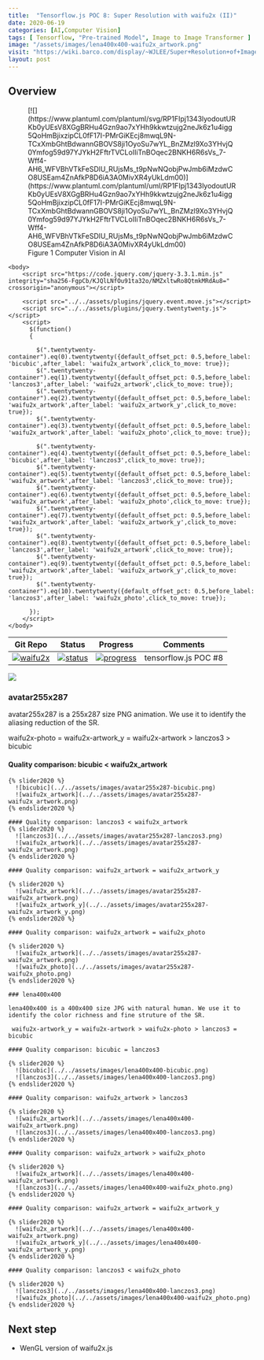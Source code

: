 ```yaml
---
title:  "Tensorflow.js POC 8: Super Resolution with waifu2x (II)"
date: 2020-06-19
categories: [AI,Computer Vision]
tags: [ Tensorflow, "Pre-trained Model", Image to Image Transformer ]
image: "/assets/images/lena400x400-waifu2x_artwork.png"
visit: "https://wiki.barco.com/display/~WJLEE/Super+Resolution+of+Images"
layout: post
---
```

## Overview
<figure markdown="span">
[![](https://www.plantuml.com/plantuml/svg/RP1FIpj1343lyodoutURKb0yUEsV8XGgBRHu4Gzn9ao7xYHh9kkwtzujg2neJk6z1u4igg5QoHmBjixzipCL0fF17I-PMrGiKEcj8mwqL9N-TCxXmbGhtBdwannGBOVS8ji1OyoSu7wYL_BnZMzl9Xo3YHvjQ0Ymfog59d97YJYkH2FftrTVCLoIIiTnBOqec2BNKH6R6sVs_7-Wff4-AH6_WFVBhVTkFeSDlU_RUjsMs_t9pNwNQobjPwJmb6iMzdwCO8USEam4ZnAfkP8D6iA3A0MivXR4yUkLdm00)](https://www.plantuml.com/plantuml/uml/RP1FIpj1343lyodoutURKb0yUEsV8XGgBRHu4Gzn9ao7xYHh9kkwtzujg2neJk6z1u4igg5QoHmBjixzipCL0fF17I-PMrGiKEcj8mwqL9N-TCxXmbGhtBdwannGBOVS8ji1OyoSu7wYL_BnZMzl9Xo3YHvjQ0Ymfog59d97YJYkH2FftrTVCLoIIiTnBOqec2BNKH6R6sVs_7-Wff4-AH6_WFVBhVTkFeSDlU_RUjsMs_t9pNwNQobjPwJmb6iMzdwCO8USEam4ZnAfkP8D6iA3A0MivXR4yUkLdm00)
  <figcaption>Figure 1 Computer Vision in AI</figcaption>
</figure>

```{r echo=FALSE, eval=FALSE}
<body>
    <script src="https://code.jquery.com/jquery-3.3.1.min.js" integrity="sha256-FgpCb/KJQlLNfOu91ta32o/NMZxltwRo8QtmkMRdAu8=" crossorigin="anonymous"></script>

    <script src="../../assets/plugins/jquery.event.move.js"></script>
    <script src="../../assets/plugins/jquery.twentytwenty.js"></script>
    <script>
      $(function()
      {

        $(".twentytwenty-container").eq(0).twentytwenty({default_offset_pct: 0.5,before_label: 'bicubic',after_label: 'waifu2x_artwork',click_to_move: true});
        $(".twentytwenty-container").eq(1).twentytwenty({default_offset_pct: 0.5,before_label: 'lanczos3',after_label: 'waifu2x_artwork',click_to_move: true});
        $(".twentytwenty-container").eq(2).twentytwenty({default_offset_pct: 0.5,before_label: 'waifu2x_artwork',after_label: 'waifu2x_artwork_y',click_to_move: true});
        $(".twentytwenty-container").eq(3).twentytwenty({default_offset_pct: 0.5,before_label: 'waifu2x_artwork',after_label: 'waifu2x_photo',click_to_move: true});

        $(".twentytwenty-container").eq(4).twentytwenty({default_offset_pct: 0.5,before_label: 'bicubic',after_label: 'lanczos3',click_to_move: true});
        $(".twentytwenty-container").eq(5).twentytwenty({default_offset_pct: 0.5,before_label: 'waifu2x_artwork',after_label: 'lanczos3',click_to_move: true});
        $(".twentytwenty-container").eq(6).twentytwenty({default_offset_pct: 0.5,before_label: 'waifu2x_artwork',after_label: 'waifu2x_photo',click_to_move: true});
        $(".twentytwenty-container").eq(7).twentytwenty({default_offset_pct: 0.5,before_label: 'waifu2x_artwork',after_label: 'waifu2x_artwork_y',click_to_move: true});
        $(".twentytwenty-container").eq(8).twentytwenty({default_offset_pct: 0.5,before_label: 'lanczos3',after_label: 'waifu2x_artwork',click_to_move: true});
        $(".twentytwenty-container").eq(9).twentytwenty({default_offset_pct: 0.5,before_label: 'waifu2x_artwork',after_label: 'waifu2x_artwork_y',click_to_move: true});
        $(".twentytwenty-container").eq(10).twentytwenty({default_offset_pct: 0.5,before_label: 'lanczos3',after_label: 'waifu2x_photo',click_to_move: true});

      });
    </script>
</body>

```

| Git Repo                                                                                                                                         | Status                                                                                                                                                                | Progress                                                                                                                    | Comments                                                     |
|--------------------------------------------------------------------------------------------------------------------------------------------------|-----------------------------------------------------------------------------------------------------------------------------------------------------------------------|----------------------------------------------------------------------------------------------------------------------------------------|--------------------------------------------------------------|
| [![waifu2x](https://img.shields.io/badge/waifu2x_tfjs-gray?logo=tensorflow)](https://git.barco.com/users/wjlee/repos/waifu2x-tfjs/browse) | [![status](https://tailab.barco.com:9443/deeplearningcomputing/waifu2x-tfjs/badges/master/pipeline.svg)](https://tailab.barco.com:9443/deeplearningcomputing/waifu2x-tfjs/pipelines) | [![progress](https://img.shields.io/badge/waifu2x_tfjs-POC-red)](http://dlc.barco.com:3002/)|tensorflow.js POC #8|


[![](https://rebrand.ly/dlc_png_url)](https://rebrand.ly/dlc_uml_url)


### avatar255x287

avatar255x287 is a 255x287 size PNG animation. We use it to identify the aliasing reduction of the SR.

waifu2x-photo = waifu2x-artwork_y = waifu2x-artwork > lanczos3 > bicubic

#### Quality comparison: bicubic < waifu2x_artwork
```{r echo=FALSE, eval=FALSE}
{% slider2020 %}
  ![bicubic](../../assets/images/avatar255x287-bicubic.png)
  ![waifu2x_artwork](../../assets/images/avatar255x287-waifu2x_artwork.png)
{% endslider2020 %}

#### Quality comparison: lanczos3 < waifu2x_artwork
{% slider2020 %}
  ![lanczos3](../../assets/images/avatar255x287-lanczos3.png)
  ![waifu2x_artwork](../../assets/images/avatar255x287-waifu2x_artwork.png)
{% endslider2020 %}

#### Quality comparison: waifu2x_artwork = waifu2x_artwork_y

{% slider2020 %}
  ![waifu2x_artwork](../../assets/images/avatar255x287-waifu2x_artwork.png)
  ![waifu2x_artwork_y](../../assets/images/avatar255x287-waifu2x_artwork_y.png)
{% endslider2020 %}

#### Quality comparison: waifu2x_artwork = waifu2x_photo

{% slider2020 %}
  ![waifu2x_artwork](../../assets/images/avatar255x287-waifu2x_artwork.png)
  ![waifu2x_photo](../../assets/images/avatar255x287-waifu2x_photo.png)
{% endslider2020 %}

### lena400x400

lena400x400 is a 400x400 size JPG with natural human. We use it to identify the color richness and fine struture of the SR.

 waifu2x-artwork_y = waifu2x-artwork > waifu2x-photo > lanczos3 = bicubic

#### Quality comparison: bicubic = lanczos3

{% slider2020 %}
  ![bicubic](../../assets/images/lena400x400-bicubic.png)
  ![lanczos3](../../assets/images/lena400x400-lanczos3.png)
{% endslider2020 %}

#### Quality comparison: waifu2x_artwork > lanczos3

{% slider2020 %}
  ![waifu2x_artwork](../../assets/images/lena400x400-waifu2x_artwork.png)
  ![lanczos3](../../assets/images/lena400x400-lanczos3.png)
{% endslider2020 %}

#### Quality comparison: waifu2x_artwork > waifu2x_photo

{% slider2020 %}
  ![waifu2x_artwork](../../assets/images/lena400x400-waifu2x_artwork.png)
  ![lanczos3](../../assets/images/lena400x400-waifu2x_photo.png)
{% endslider2020 %}

#### Quality comparison: waifu2x_artwork = waifu2x_artwork_y

{% slider2020 %}
  ![waifu2x_artwork](../../assets/images/lena400x400-waifu2x_artwork.png)
  ![waifu2x_artwork_y](../../assets/images/lena400x400-waifu2x_artwork_y.png)
{% endslider2020 %}

#### Quality comparison: lanczos3 < waifu2x_photo

{% slider2020 %}
  ![lanczos3](../../assets/images/lena400x400-lanczos3.png)
  ![waifu2x_photo](../../assets/images/lena400x400-waifu2x_photo.png)
{% endslider2020 %}
```
## Next step
* WenGL version of waifu2x.js



